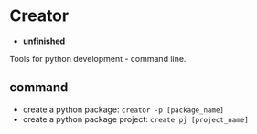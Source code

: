 # Creator

- **unfinished**

Tools for python development - command line.


## command


- create a python package: `creator -p [package_name]`
- create a python package project: `create pj [project_name]`


